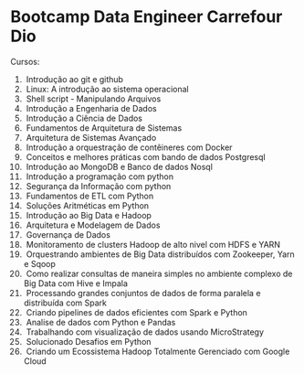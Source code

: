 # Bootcamp Data Engineer Carrefour Dio

Cursos: 
1. ​        Introdução ao git e github
2. ​        Linux: A introdução ao sistema operacional
3. ​        Shell script - Manipulando Arquivos
4. ​        Introdução a Engenharia de Dados
5. ​        Introdução a Ciência de Dados
6. ​        Fundamentos de Arquitetura de Sistemas
7. ​        Arquitetura de Sistemas Avançado
8. ​        Introdução a orquestração de contêineres com Docker
9. ​        Conceitos e melhores práticas com bando de dados Postgresql
10. ​        Introdução ao MongoDB e Banco de dados Nosql
11. ​        Introdução a programação com python
12. ​        Segurança da Informação com python
13. ​        Fundamentos de ETL com Python
14. ​        Soluções Aritméticas em Python
15. ​        Introdução ao Big Data e Hadoop
16. ​        Arquitetura e Modelagem de Dados
17. ​        Governança de Dados
18. ​        Monitoramento de clusters Hadoop de alto nivel com HDFS e YARN
19. ​        Orquestrando ambientes de Big Data distribuídos com Zookeeper, Yarn e Sqoop
20. ​        Como realizar consultas de maneira simples no ambiente complexo de Big Data com Hive e Impala
21. ​        Processando grandes conjuntos de dados de forma paralela e distribuída com Spark
22. ​        Criando pipelines de dados eficientes com Spark e Python
23. ​        Analise de dados com Python e Pandas
24. ​        Trabalhando com visualização de dados usando MicroStrategy
25. ​        Solucionado Desafios em Python
26. ​        Criando um Ecossistema Hadoop Totalmente Gerenciado com Google Cloud
